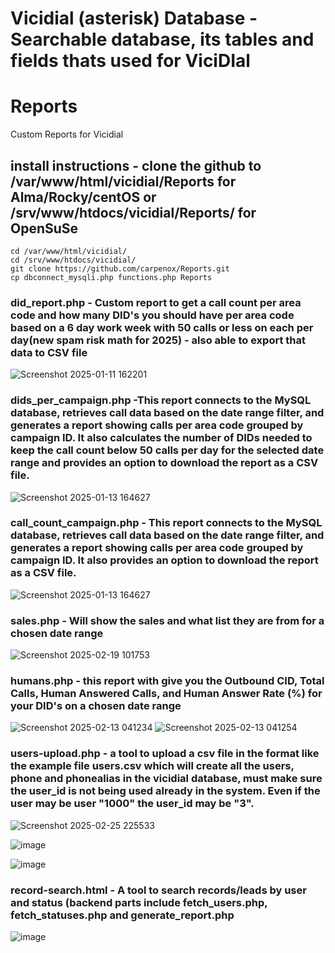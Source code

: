 # Vicidial (asterisk) Database - Searchable database, its tables and fields thats used for ViciDIal


# Reports
Custom Reports for Vicidial

## install instructions - clone the github to /var/www/html/vicidial/Reports for Alma/Rocky/centOS or /srv/www/htdocs/vicidial/Reports/ for OpenSuSe

```
cd /var/www/html/vicidial/
cd /srv/www/htdocs/vicidial/
git clone https://github.com/carpenox/Reports.git
cp dbconnect_mysqli.php functions.php Reports
```


### did_report.php - Custom report to get a call count per area code and how many DID's you should have per area code based on a 6 day work week with 50 calls or less on each per day(new spam risk math for 2025) - also able to export that data to CSV file

![Screenshot 2025-01-11 162201](https://github.com/user-attachments/assets/59b5d507-9e3d-427d-8b84-b04dc0d6e198)

### dids_per_campaign.php -This report connects to the MySQL database, retrieves call data based on the date range filter, and generates a report showing calls per area code grouped by campaign ID. It also calculates the number of DIDs needed to keep the call count below 50 calls per day for the selected date range and provides an option to download the report as a CSV file.


![Screenshot 2025-01-13 164627](https://github.com/user-attachments/assets/f27e23f8-f6c2-4162-b203-3c31bd000c41)

### call_count_campaign.php - This report connects to the MySQL database, retrieves call data based on the date range filter, and generates a report showing calls per area code grouped by campaign ID. It also provides an option to download the report as a CSV file.

![Screenshot 2025-01-13 164627](https://github.com/user-attachments/assets/e65a71a9-95b8-4929-a951-1cbc9cbc650a)


### sales.php - Will show the sales and what list they are from for a chosen date range

![Screenshot 2025-02-19 101753](https://github.com/user-attachments/assets/759833c3-2333-4b2c-a1c1-1c5c1142e5ce)


### humans.php - this report with give you the Outbound CID,	Total Calls,	Human Answered Calls, and	Human Answer Rate (%) for your DID's on a chosen date range

![Screenshot 2025-02-13 041234](https://github.com/user-attachments/assets/e1a8ec82-00c1-4c7b-9569-4daca039b0fc)
![Screenshot 2025-02-13 041254](https://github.com/user-attachments/assets/3bb862af-41b3-42ca-9578-fc48bf4d1b8a)



### users-upload.php - a tool to upload a csv file in the format like the example file users.csv which will create all the users, phone and phonealias in the vicidial database, must make sure the user_id is not being used already in the system. Even if the user may be user "1000" the user_id may be "3".

![Screenshot 2025-02-25 225533](https://github.com/user-attachments/assets/ef48c110-b4dc-4f56-a813-229e625ba1a2)

![image](https://github.com/user-attachments/assets/427d8cc8-aa7f-4e44-886e-5809cec9230b)


![image](https://github.com/user-attachments/assets/2770cf52-1d52-497c-9f90-d5b4dfd43030)

### record-search.html  - A tool to search records/leads by user and status (backend parts include fetch_users.php, fetch_statuses.php and generate_report.php

![image](https://github.com/user-attachments/assets/2d241f1e-7539-4097-b12c-eacf21c55f8b)




